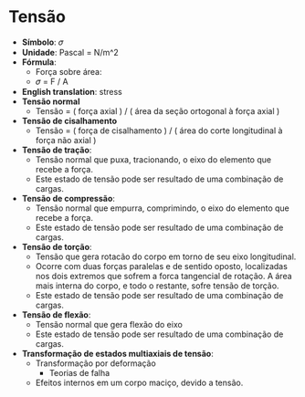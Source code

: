 # Tensão

- **Símbolo**: 𝜎
- **Unidade**: Pascal = N/m^2
- **Fórmula**:
    - Força sobre área: 
    - 𝜎 = F / A  
- **English translation**: stress
- **Tensão normal**
    - Tensão = ( força axial ) / ( área da seção ortogonal à força axial )
- **Tensão de cisalhamento**
    - Tensão = ( força de cisalhamento ) / ( área do corte longitudinal à força não axial )
- **Tensão de tração**:
    - Tensão normal que puxa, tracionando, o eixo do elemento que recebe a força.
     - Este estado de tensão pode ser resultado de uma combinação de cargas. 
- **Tensão de compressão**:
    - Tensão normal que empurra, comprimindo, o eixo do elemento que recebe a força.
    - Este estado de tensão pode ser resultado de uma combinação de cargas. 
- **Tensão de torção**:
    - Tensão que gera rotacão do corpo em torno de seu eixo longitudinal.
    - Ocorre com duas forças paralelas e de sentido oposto, localizadas nos dois extremos que sofrem a forca tangencial de rotação. A área mais interna do corpo, e todo o restante, sofre tensão de torção.
    - Este estado de tensão pode ser resultado de uma combinação de cargas. 
- **Tensão de flexão**:
    - Tensão normal que gera flexão do eixo
    - Este estado de tensão pode ser resultado de uma combinação de cargas. 
- **Transformação de estados multiaxiais de tensão**:
    - Transformação por deformação
        - Teorias de falha
    - Efeitos internos em um corpo maciço, devido a tensão.
